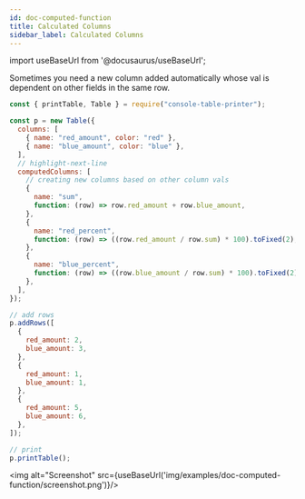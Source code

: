 ```yaml
---
id: doc-computed-function
title: Calculated Columns
sidebar_label: Calculated Columns
---
```


import useBaseUrl from '@docusaurus/useBaseUrl';

Sometimes you need a new column added automatically whose val is dependent on other fields in the same row.

```javascript
const { printTable, Table } = require("console-table-printer");

const p = new Table({
  columns: [
    { name: "red_amount", color: "red" },
    { name: "blue_amount", color: "blue" },
  ],
  // highlight-next-line
  computedColumns: [
    // creating new columns based on other column vals
    {
      name: "sum",
      function: (row) => row.red_amount + row.blue_amount,
    },
    {
      name: "red_percent",
      function: (row) => ((row.red_amount / row.sum) * 100).toFixed(2),
    },
    {
      name: "blue_percent",
      function: (row) => ((row.blue_amount / row.sum) * 100).toFixed(2),
    },
  ],
});

// add rows
p.addRows([
  {
    red_amount: 2,
    blue_amount: 3,
  },
  {
    red_amount: 1,
    blue_amount: 1,
  },
  {
    red_amount: 5,
    blue_amount: 6,
  },
]);

// print
p.printTable();
```

<img alt="Screenshot" src={useBaseUrl('img/examples/doc-computed-function/screenshot.png')}/>
